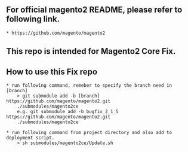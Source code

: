 ## For official magento2 README, please refer to following link.
	* https://github.com/magento/magento2

## This repo is intended for Magento2 Core Fix. 

## How to use this Fix repo
	* run following command, remeber to specify the branch need in [branch]
        > git submodule add -b [branch] https://github.com/magento/magento2.git
        ./submodules/magento2ce
		e.g. git submodule add -b bugfix_2_1_5 https://github.com/magento/magento2.git
        ./submodules/magento2ce
		
    * run following command from project directory and also add to deployment script. 
        > sh submodules/magento2ce/Update.sh
